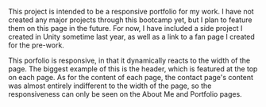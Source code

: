 This project is intended to be a responsive portfolio for my work. I have not created any major projects through this bootcamp yet, but I plan to feature them on this page in the future. For now, I have included a side project I created in Unity sometime last year, as well as a link to a fan page I created for the pre-work.

This porfolio is responsive, in that it dynamically reacts to the width of the page. The biggest example of this is the header, which is featured at the top on each page. As for the content of each page, the contact page's content was almost entirely indifferent to the width of the page, so the responsiveness can only be seen on the About Me and Portfolio pages.